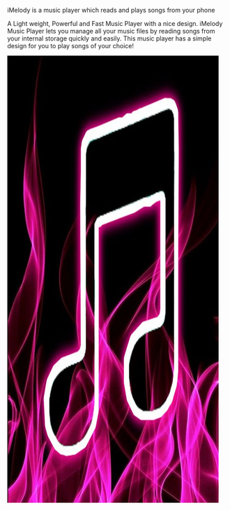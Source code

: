 

iMelody is a music player which reads and plays songs from your phone 


  A Light weight, Powerful and Fast Music Player with a nice 
  design. iMelody Music Player lets you manage all your music files
  by reading songs from your internal storage quickly and easily.
  This music player has a simple design for you to play songs of your choice!
  
  
![Icon](https://raw.githubusercontent.com/AyushJain2480/MusicPlayer/main/img/audio.jpg)
